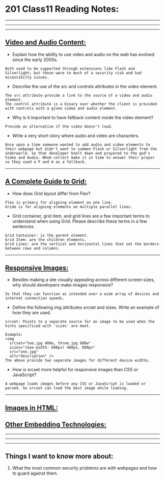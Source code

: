 # **201 Class11 Reading Notes:**
---
---
---

## [**Video and Audio Content:**](https://developer.mozilla.org/en-US/docs/Learn/HTML/Multimedia_and_embedding/Video_and_audio_content)

* Explain how the ability to use video and audio on the web has evolved since the early 2000s.

```
Both used to be supported through extensions like Flash and Silverlight; but these were to much of a security risk and had accessibilty issues.
```

* Describe the use of the src and controls attributes in the video element.

```
The src attribute provide a link to the source of a video and audio element.
The control attribute is a binary over whether the client is provided with controls with a given video and audio element.
```

* Why is it important to have fallback content inside the video element?

```
Provide an alternative if the video doesn't load.
```

* Write a very short story where audio and video are characters.

```
Once upon a time someone wanted to add audio and video elements to their webpage but didn't want to summon Flash or Silverlight from the underworld. So that developer knelt down and prayered to the god's Video and Audio. Whom collect make it in time to answer their prayer so they used a P and A as a fallback.
```

---

## [**A Complete Guide to Grid:**](https://css-tricks.com/snippets/css/complete-guide-grid/)

* How does Grid layout differ from Flex?

```
Flex is primary for aligning element on one line.
Gride is for aligning elements on multiple parallel lines.
```

* Grid container, grid item, and grid lines are a few important terms to understand when using Grid. Please describe these terms in a few sentences.

```
Grid Container: is the parent element.
Grid Item: are the children elements.
Grid Lines: are the vertical and horizontal lines that set the borders between rows and columns.
```

---

## [**Responsive Images:**](https://developer.mozilla.org/en-US/docs/Learn/HTML/Multimedia_and_embedding/Responsive_images)

* Besides making a site visually appealing across different screen sizes, why should developers make images responsive?

```
So that they can function as intended over a wide array of devices and internet connection speeds.
```

* Define the following img attributes srcset and sizes. Write an example of how they are used.

```
srcset: Points to a separate source for an image to be used when the hints specificed with 'sizes' are meet.

Example:
<img
  srcset="two.jpg 480w, three.jpg 800w"
  sizes="(max-width: 600px) 480px, 800px"
  src="one.jpg"
  alt="description" />
The above provide two separate images for different device widths.
```

* How is srcset more helpful for responsive images than CSS or JavaScript?

```
A webpage loads images before any CSS or JavaScript is loaded or parsed. So srcset can load the best image while loading.
```

---

## [**Images in HTML:**](https://developer.mozilla.org/en-US/docs/Learn/HTML/Multimedia_and_embedding/Images_in_HTML)

## [**Other Embedding Technologies:**](https://developer.mozilla.org/en-US/docs/Learn/HTML/Multimedia_and_embedding/Other_embedding_technologies)


---
---
---
## **Things I want to know more about:**

1. What the most common security problems are with webpages and how to guard against them.

